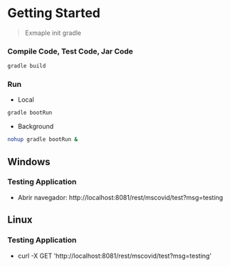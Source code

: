 # Getting Started

> Exmaple init gradle

### Compile Code, Test Code, Jar Code

```bash
gradle build
```

### Run

- Local

```bash
gradle bootRun
```

- Background

```bash
nohup gradle bootRun &
```

## Windows

### Testing Application

- Abrir navegador: http://localhost:8081/rest/mscovid/test?msg=testing

## Linux

### Testing Application

- curl -X GET 'http://localhost:8081/rest/mscovid/test?msg=testing'
